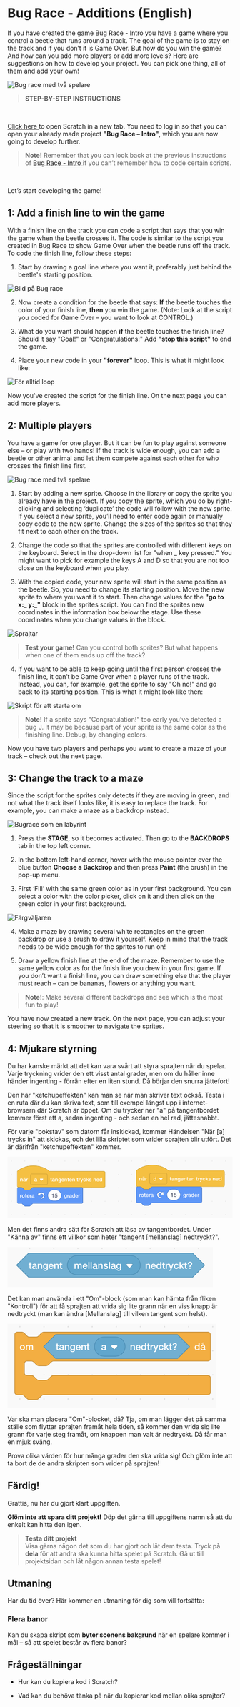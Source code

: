 # Bug Race - Additions (English)

If you have created the game Bug Race - Intro you have a game where you control a beetle that runs around a track. The goal of the game is to stay on the track and if you don’t it is Game Over. But how do you win the game? And how can you add more players or add more levels? Here are suggestions on how to develop your project. You can pick one thing, all of them and add your own! 

![Bug race med två spelare](tillägg_firsta_sida__2.png)

> **STEP-BY-STEP INSTRUCTIONS** 
</br>

<a href="https://scratch.mit.edu" target="_blank"> Click here </a> to open Scratch in a new tab. 
You need to log in so that you can open your already made project **"Bug Race – Intro"**, which you are now going to develop further.  

>**Note!** Remember that you can look back at the previous instructions of <a href="https://www.kodboken.se/start/skapa-spel/uppgifter-i-scratch/bug-race-intro-english?chpt=0" target="_blank"> Bug Race - Intro </a> if you can’t remember how to code certain scripts. 
</br>

Let’s start developing the game! 

## 1: Add a finish line to win the game

With a finish line on the track you can code a script that says that you win the game when the beetle crosses it. The code is similar to the script you created in Bug Race to show Game Over when the beetle runs off the track. To code the finish line, follow these steps: 

1.  Start by drawing a goal line where you want it, preferably just behind the beetle's starting position.

  ![Bild på Bug race](tillägg_1-1.jpg)

2. Now create a condition for the beetle that says: **If** the beetle touches the color of your finish line, **then** you win the game. (Note: Look at the script you coded for Game Over – you want to look at CONTROL.)

3. What do you want should happen **if** the beetle touches the finish line? Should it say "Goal!" or "Congratulations!" Add **"stop this script"** to end the game.

4. Place your new code in your **"forever"** loop. This is what it might look like:

  ![För alltid loop](tillägg_1-4.png)
  
Now you've created the script for the finish line. 
On the next page you can add more players. 


## 2: Multiple players

You have a game for one player. But it can be fun to play against someone else – or play with two hands! If the track is wide enough, you can add a beetle or other animal and let them compete against each other for who crosses the finish line first. 

![Bug race med två spelare](tillägg_firsta_sida__2.png)

1.  Start by adding a new sprite. Choose in the library or copy the sprite you already have in the project. If you copy the sprite, which you do by right-clicking and selecting ‘duplicate’ the code will follow with the new sprite. If you select a new sprite, you’ll need to enter code again or manually copy code to the new sprite. Change the sizes of the sprites so that they fit next to each other on the track.

2. Change the code so that the sprites are controlled with different keys on the keyboard. Select in the drop-down list for "when _ key pressed." You might want to pick for example the keys A and D so that you are not too close on the keyboard when you play.

3. With the copied code, your new sprite will start in the same position as the beetle. So, you need to change its starting position. Move the new sprite to where you want it to start. Then change values for the **"go to x:_ y:_"** block in the sprites script. You can find the sprites new coordinates in the information box below the stage. Use these coordinates when you change values in the block. 

  ![Sprajtar](tillägg_2-3.png)

> **Test your game!** Can you control both sprites? But what happens when one of them ends up off the track? 

4. If you want to be able to keep going until the first person crosses the finish line, it can’t be Game Over when a player runs of the track. Instead, you can, for example, get the sprite to say "Oh no!" and go back to its starting position. This is what it might look like then:

  ![Skript för att starta om](tillägg_2-5.png)

>**Note!** If a sprite says "Congratulation!" too early you’ve detected a bug J. It may be because part of your sprite is the same color as the finishing line. Debug, by changing colors. 

Now you have two players and perhaps you want to create a maze of your track – check out the next page. 

## 3: Change the track to a maze 

Since the script for the sprites only detects if they are moving in green, and not what the track itself looks like, it is easy to replace the track. For example, you can make a maze as a backdrop instead. 

![Bugrace som en labyrint](tillägg_3.png)

1. Press the **STAGE**, so it becomes activated. Then go to the **BACKDROPS** tab in the top left corner. 

2. In the bottom left-hand corner, hover with the mouse pointer over the blue button **Choose a Backdrop** and then press **Paint** (the brush) in the pop-up menu.  

3. First ‘Fill’ with the same green color as in your first background. You can select a color with the color picker, click on it and then click on the green color in your first background.

  ![Färgväljaren](tillägg_3-2.png)

4. Make a maze by drawing several white rectangles on the green backdrop or use a brush to draw it yourself. Keep in mind that the track needs to be wide enough for the sprites to run on!

5. Draw a yellow finish line at the end of the maze. Remember to use the same yellow color as for the finish line you drew in your first game. If you don’t want a finish line, you can draw something else that the player must reach – can be bananas, flowers or anything you want.

>**Note!**: Make several different backdrops and see which is the most fun to play!  

You have now created a new track. 
On the next page, you can adjust your steering so that it is smoother to navigate the sprites. 

## 4: Mjukare styrning

Du har kanske märkt att det kan vara svårt att styra sprajten när du spelar. Varje tryckning vrider den ett visst antal grader,
men om du håller inne händer ingenting - förrän efter en liten stund. Då börjar den snurra jättefort!

Den här "ketchupeffekten" kan man se när man skriver text också. Testa i en ruta där du kan skriva text, som till
exempel längst upp i internet-browsern där Scratch är öppet. Om du trycker ner "a" på tangentbordet kommer först ett a,
sedan ingenting - och sedan en hel rad, jättesnabbt.

För varje "bokstav" som datorn får inskickad, kommer Händelsen "När [a] trycks in" att skickas, och det lilla skriptet
som vrider sprajten blir utfört. Det är därifrån "ketchupeffekten" kommer.

![Hur sprajten styrts hittills](old_turning.png)

Men det finns andra sätt för Scratch att läsa av tangentbordet. Under "Känna av" finns ett villkor som heter
"tangent [mellanslag] nedtryckt?".

![Ett villkor som läser av tangentbordet](keypress.png)

Det kan man använda i ett "Om"-block (som man kan hämta från fliken "Kontroll")
för att få sprajten att vrida sig lite grann när en viss knapp är nedtryckt (man kan ändra [Mellanslag] till vilken
tangent som helst).

![Ett "om"-block med tangentbordsvillkor i](if_turning.png)

Var ska man placera "Om"-blocket, då? Tja, om man lägger det på samma ställe som flyttar sprajten framåt hela tiden,
så kommer den vrida sig lite grann för varje steg framåt, om knappen man valt är nedtryckt. Då får man en mjuk sväng.

Prova olika värden för hur många grader den ska vrida sig! Och glöm inte att ta bort de de andra skripten som vrider
på sprajten!

## Färdig!
Grattis, nu har du gjort klart uppgiften.

**Glöm inte att spara ditt projekt!** Döp det gärna till uppgiftens namn så att du enkelt kan hitta den igen.

> **Testa ditt projekt**  
Visa gärna någon det som du har gjort och låt dem testa. Tryck på **dela** för att andra ska kunna hitta spelet på Scratch. Gå ut till projektsidan och låt någon annan testa spelet!

## Utmaning
Har du tid över? Här kommer en utmaning för dig som vill fortsätta:

### Flera banor
Kan du skapa skript som **byter scenens bakgrund** när en spelare kommer i mål – så att spelet består av flera banor?

## Frågeställningar

* Hur kan du kopiera kod i Scratch?

* Vad kan du behöva tänka på när du kopierar kod mellan olika sprajter?
